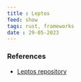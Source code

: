 ```yaml
---
title : Leptos
feed: show
tags: rust, frameworks
date : 29-05-2023
---
```


### References

- [Leptos repository](https://github.com/leptos-rs/leptos)
